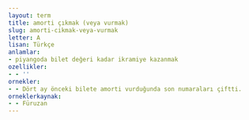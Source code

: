 ```yaml
---
layout: term
title: amorti çıkmak (veya vurmak)
slug: amorti-cikmak-veya-vurmak
letter: A
lisan: Türkçe
anlamlar:
- piyangoda bilet değeri kadar ikramiye kazanmak
ozellikler:
- - ''
ornekler:
- - Dört ay önceki bilete amorti vurduğunda son numaraları çiftti.
orneklerkaynak:
- - Füruzan
---
```

